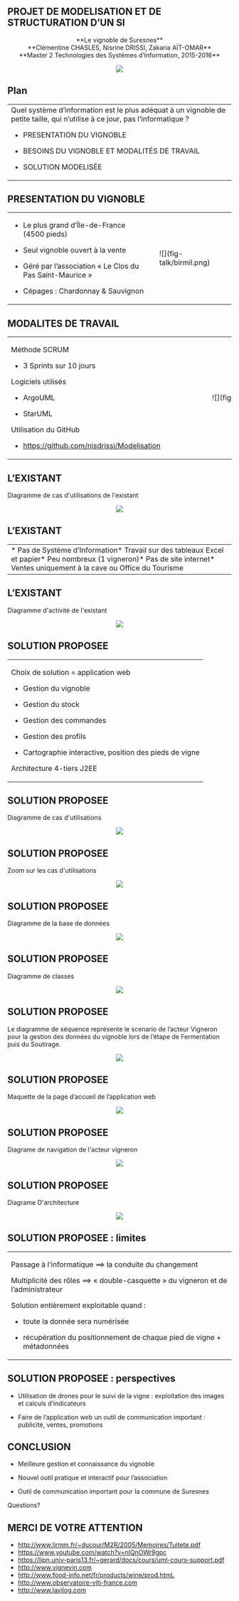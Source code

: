 <div class="reveal">

<div class="slides"><script type="text/x-mathjax-config">MathJax.Hub.Config({ TeX: { equationNumbers: { autoNumber: "none" }, extensions: ["AMSmath.js", "AMSsymbols.js", "autobold.js", "color.js"] } });</script>

<section>

## PROJET DE MODELISATION ET DE STRUCTURATION D’UN SI

<center>**Le vignoble de Suresnes**</center>

<center>**Clémentine CHASLES, Nisrine DRISSI, Zakaria AÏT-OMAR**</center>

<center>**Master 2 Technologies des Systèmes d’Information, 2015-2016**</center>

<center>

![](fig-talk/acc.png)

</center>

</section>

<section>

## Plan

<table border="0">

<tbody>

<tr>

<td class="padding">Quel système d’information est le plus adéquat à un vignoble de petite taille, qui n’utilise à ce jour, pas l’informatique ?

*   PRESENTATION DU VIGNOBLE

*   BESOINS DU VIGNOBLE ET MODALITÉS DE TRAVAIL

*   SOLUTION MODELISÉE

</td>

</tr>

</tbody>

</table>

</section>

<section>

## PRESENTATION DU VIGNOBLE

<table border="0">

<tbody>

<tr>

<td class="padding">

*   Le plus grand d’Île-de-France (4500 pieds)

*   Seul vignoble ouvert à la vente

*   Géré par l’association « Le Clos du Pas Saint-Maurice »

*   Cépages : Chardonnay & Sauvignon

</td>

<td class="padding">

<div style="width: 95%; padding: 10px;">![](fig-talk/birmil.png)</div>

</td>

</tr>

</tbody>

</table>

</section>

<section>

## MODALITES DE TRAVAIL

<table border="0">

<tbody>

<tr>

<td class="padding">

Méthode SCRUM

*   3 Sprints sur 10 jours

Logiciels utilisés

*   ArgoUML

*   StarUML

Utilisation du GitHub

*   https://github.com/nisdrissi/Modelisation

</td>

<td class="padding">

<div style="width: 335%; padding: 100px;">![](fig-talk/tableau.png)</div>

</td>

</tr>

</tbody>

</table>

</section>

<section>

## L’EXISTANT

Diagramme de cas d'utilisations de l'existant

<center>

![](fig-talk/usercaseold.png)

</center>

<aside class="notes"></aside>

</section>

<section>

## L’EXISTANT

<table border="0">

<tbody>

<tr>

<td class="padding">*   Pas de Système d’Information*   Travail sur des tableaux Excel et papier*   Peu nombreux (1 vigneron)*   Pas de site internet*   Ventes uniquement à la cave ou Office du Tourisme  
</td>

</tr>

</tbody>

</table>

</section>

<section>

## L’EXISTANT

Diagramme d'activité de l'existant

<center>

![](fig-talk/activityold.png)

</center>

<aside class="notes"></aside>

</section>

<section>

## SOLUTION PROPOSEE

<table border="0">

<tbody>

<tr>

<td class="padding">

Choix de solution = application web

*   Gestion du vignoble

*   Gestion du stock

*   Gestion des commandes

*   Gestion des profils

*   Cartographie interactive, position des pieds de vigne

Architecture 4-tiers J2EE

</td>

</tr>

</tbody>

</table>

</section>

<section>

## SOLUTION PROPOSEE

Diagramme de cas d'utilisations

<center>

![](fig-talk/usernew.png)

</center>

</section>

<section>

## SOLUTION PROPOSEE

Zoom sur les cas d'utilisations

<center>

![](fig-talk/zoomcase.png)

</center>

</section>

<section>

## SOLUTION PROPOSEE

Diagramme de la base de données

<center>

![](fig-talk/base.png)

</center>

</section>

<section>

## SOLUTION PROPOSEE

Diagramme de classes

<center>

![](fig-talk/classe.png)

</center>

</section>

<section>

## SOLUTION PROPOSEE

Le diagramme de séquence représente le scenario de l’acteur Vigneron pour la gestion des données du vignoble lors de l’étape de Fermentation puis du Soutirage.

<center>

![](fig-talk/seq.png)

</center>

</section>

<section>

## SOLUTION PROPOSEE

Maquette de la page d’accueil de l’application web

<center>

![](fig-talk/vigne.png)

</center>

</section>

<section>

## SOLUTION PROPOSEE

Diagrame de navigation de l'acteur vigneron

<center>

![](fig-talk/arbovigneron.png)

</center>

</section>

<section>

## SOLUTION PROPOSEE

Diagrame D'architecture

<center>

![](fig-talk/architecture.png)

</center>

</section>

<section>

## SOLUTION PROPOSEE : limites

<table border="0">

<tbody>

<tr>

<td class="padding">

Passage à l’informatique ==> la conduite du changement  

Multiplicité des rôles ==> « double-casquette » du vigneron et de l’administrateur  

Solution entièrement exploitable quand :

*   toute la donnée sera numérisée

*   récupération du positionnement de chaque pied de vigne + métadonnées

</td>

</tr>

</tbody>

</table>

</section>

<section>

## SOLUTION PROPOSEE : perspectives

*   Utilisation de drones pour le suivi de la vigne : exploitation des images et calculs d’indicateurs

*   Faire de l’application web un outil de communication important : publicité, ventes, promotions

</section>

<section>

## CONCLUSION

*   Meilleure gestion et connaissance du vignoble

*   Nouvel outil pratique et interactif pour l’association

*   Outil de communication important pour la commune de Suresnes

<span class="fragment highlight-red">Questions?</span>

</section>

<section>

## MERCI DE VOTRE ATTENTION

*   http://www.lirmm.fr/~ducour/M2R/2005/Memoires/Tuitete.pdf
*   https://www.youtube.com/watch?v=nlQnOWr9gpc
*   https://lipn.univ-paris13.fr/~gerard/docs/cours/uml-cours-support.pdf
*   http://www.vignevin.com
*   http://www.food-info.net/fr/products/wine/prod.htmL
*   http://www.observatoire-viti-france.com
*   http://www.lavilog.com

</section>

</div>

</div>
